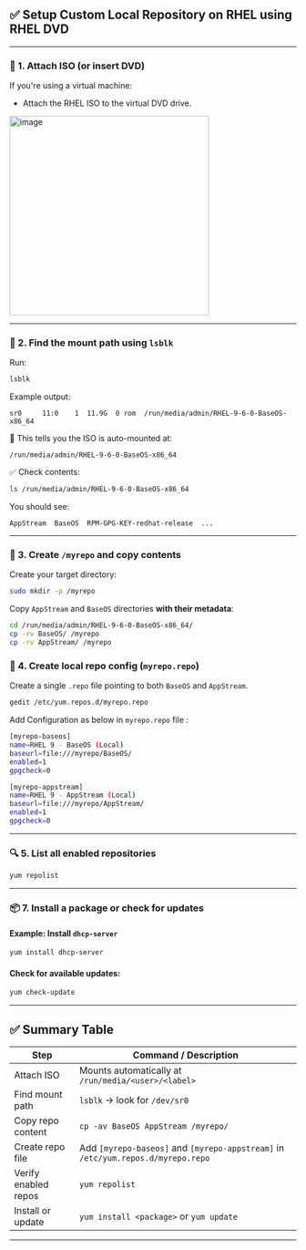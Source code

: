 ## ✅ Setup Custom Local Repository on RHEL using RHEL DVD  

---

### 🥇 1. Attach ISO (or insert DVD)

If you're using a virtual machine:

* Attach the RHEL ISO to the virtual DVD drive.
<img width="350" alt="image" src="https://github.com/user-attachments/assets/182d8f68-d844-48a3-a526-71b36e8c385c" />


---

### 🧭 2. Find the mount path using `lsblk`

Run:

```bash
lsblk
```

Example output:

```
sr0     11:0    1  11.9G  0 rom  /run/media/admin/RHEL-9-6-0-BaseOS-x86_64
```

📌 This tells you the ISO is auto-mounted at:

```
/run/media/admin/RHEL-9-6-0-BaseOS-x86_64
```

✅ Check contents:

```bash
ls /run/media/admin/RHEL-9-6-0-BaseOS-x86_64
```

You should see:

```
AppStream  BaseOS  RPM-GPG-KEY-redhat-release  ...
```

---

### 📁 3. Create `/myrepo` and copy contents

Create your target directory:

```bash
sudo mkdir -p /myrepo
```

Copy `AppStream` and `BaseOS` directories **with their metadata**:

```bash
cd /run/media/admin/RHEL-9-6-0-BaseOS-x86_64/
cp -rv BaseOS/ /myrepo
cp -rv AppStream/ /myrepo
```

### 📝 4. Create local repo config (`myrepo.repo`)

Create a single `.repo` file pointing to both `BaseOS` and `AppStream`.

```bash
gedit /etc/yum.repos.d/myrepo.repo
```
Add Configuration as below in `myrepo.repo` file :
```bash
[myrepo-baseos]
name=RHEL 9 - BaseOS (Local)
baseurl=file:///myrepo/BaseOS/
enabled=1
gpgcheck=0

[myrepo-appstream]
name=RHEL 9 - AppStream (Local)
baseurl=file:///myrepo/AppStream/
enabled=1
gpgcheck=0
```

---


### 🔍 5. List all enabled repositories

```bash
yum repolist
```
---

### 📦 7. Install a package or check for updates

#### Example: Install `dhcp-server`

```bash
yum install dhcp-server
```

#### Check for available updates:

```bash
yum check-update
```

---

## ✅ Summary Table

| Step                    | Command / Description                                                            |
| ----------------------- | -------------------------------------------------------------------------------- |
| Attach ISO              | Mounts automatically at `/run/media/<user>/<label>`                              |
| Find mount path         | `lsblk` → look for `/dev/sr0`                                                    |
| Copy repo content       | `cp -av BaseOS AppStream /myrepo/`                                               |
| Create repo file        | Add `[myrepo-baseos]` and `[myrepo-appstream]` in `/etc/yum.repos.d/myrepo.repo` |
| Verify enabled repos    | `yum repolist`                                                                   |
| Install or update       | `yum install <package>` or `yum update`                                          |

---
